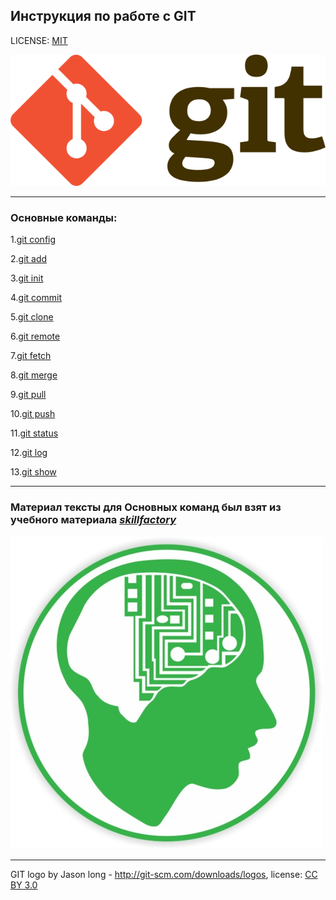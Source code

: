 ## Инструкция по работе с GIT 

LICENSE: [MIT](./license.md)

![git-logo](./assets/640px-Git-logo.svg.png)

---


### Основные команды:

1.[git config](config.md)

2.[git add](./add.md) 

3.[git init](init.md)

4.[git commit](commit.md)

5.[git clone](clone.md)

6.[git remote](readme.md)

7.[git fetch](fetch.md)

8.[git merge](merch.md)

9.[git pull](pull.md)

10.[git push](puch.md)

11.[git status](status.md)

12.[git log](log.md)

13.[git show](show.md)
___
### Материал тексты для Основных команд был взят из учебного материала  [*skillfactory*](https://lms.skillfactory.ru/courses/course-v1:SkillFactory+PHPDEV+2021/courseware/d27ba083970241e4b9c5fcb835addce9/ea69748ba20c4e858a6d364ec0b51108/8?activate_block_id=block-v1%3ASkillFactory%2BPHPDEV%2B2021%2Btype%40vertical%2Bblock%40c7f8eab72be7435aa00375cacbfdc239)
![logotip skillfactory](/assets/skillfactory-500x500.png.jpg)


---

GIT logo by Jason long - http://git-scm.com/downloads/logos, license: [CC BY 3.0](https://creativecommons.org/licenses/by/3.0/)  